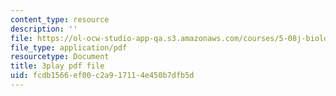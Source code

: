 ```yaml
---
content_type: resource
description: ''
file: https://ol-ocw-studio-app-qa.s3.amazonaws.com/courses/5-08j-biological-chemistry-ii-spring-2016/fcdb1566ef00c2a917114e450b7dfb5d_qDBdd9-T8lg.pdf
file_type: application/pdf
resourcetype: Document
title: 3play pdf file
uid: fcdb1566-ef00-c2a9-1711-4e450b7dfb5d
---
```

